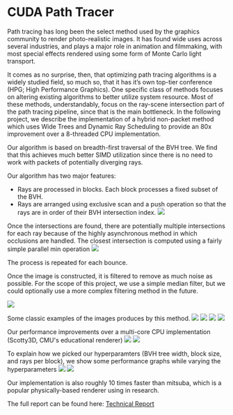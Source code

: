 # CUDA Path Tracer

Path tracing has long been the select method used by the graphics community to render photo-realistic images. It has found wide uses across several industries, and plays a major role in animation and filmmaking, with most special effects rendered using some form of Monte Carlo light transport. 

It comes as no surprise, then, that optimizing path tracing algorithms is a widely studied field, so much so, that it has it’s own top-tier conference (HPG; High Performance Graphics). One specific class of methods focuses on altering existing algorithms to better utilize system resource.
Most of these methods, understandably, focus on the ray-scene intersection part of the path tracing pipeline, since that is the main bottleneck. In the following project, we describe the implementation of a hybrid non-packet method which uses Wide Trees and Dynamic Ray Scheduling to provide an 80x improvement over a 8-threaded CPU implementation.

Our algorithm is based on breadth-first traversal of the BVH tree. We find that this achieves much better SIMD utilization since there is no need to work with packets of potentially diverging rays.

Our algorithm has two major features:
 - Rays are processed in blocks. Each block processes a fixed subset of the BVH.
 - Rays are arranged using exclusive scan and a push operation so that the rays are in order of their BVH intersection index.
![](image24.png) 
 
 Once the intersections are found, there are potentially multiple intersections for each ray because of the highly asynchronous method in which occlusions are handled.
 The closest intersection is computed using a fairly simple parallel min operation
 ![](image20.png) 
 
 The process is repeated for each bounce. 
 
 Once the image is constructed, it is filtered to remove as much noise as possible. For the scope of this project, we use a simple median filter, but we could optionally use a more complex filtering method in the future.
 
![](image19.png)

Some classic examples of the images produces by this method.
![](image8.png)
![](image15.png)
![](image21.png)
![](image23.png)

Our performance improvements over a multi-core CPU implementation (Scotty3D, CMU's educational renderer)
![](image27.png)
![](image25.png)

To explain how we picked our hyperparamters (BVH tree width, block size, and rays per block), we show some performance graphs while varying the hyperparameters
![](image16.png)
![](image7.png)


Our implementation is also roughly 10 times faster than mitsuba, which is a popular physically-based renderer using in research. 

The full report can be found here:
[Technical Report](path-tracer.pdf)
